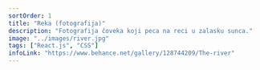 ```yaml
---
sortOrder: 1
title: "Reka (fotografija)"
description: "Fotografija čoveka koji peca na reci u zalasku sunca."
image: "../images/river.jpg"
tags: ["React.js", "CSS"]
infoLink: "https://www.behance.net/gallery/128744209/The-river"
---
```

